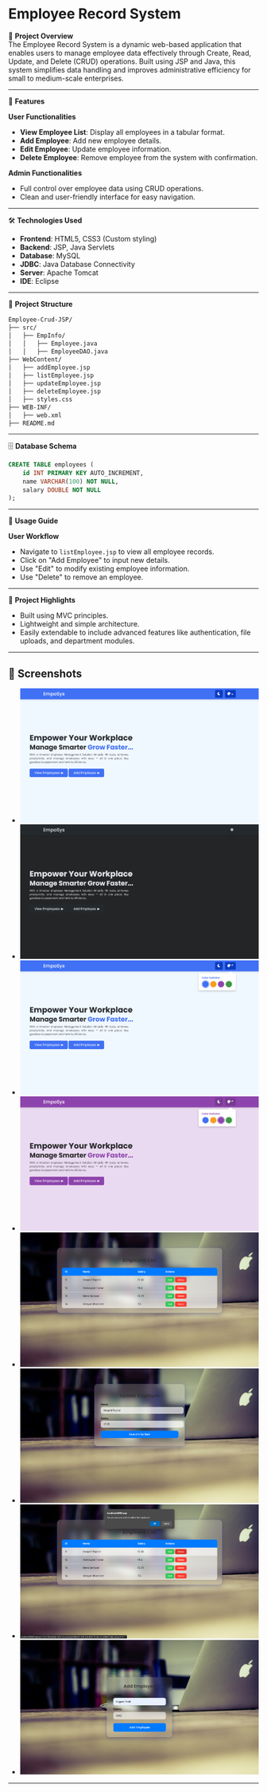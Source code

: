 # Employee Record System

📌 **Project Overview**  
The Employee Record System is a dynamic web-based application that enables users to manage employee data effectively through Create, Read, Update, and Delete (CRUD) operations. Built using JSP and Java, this system simplifies data handling and improves administrative efficiency for small to medium-scale enterprises.

---

🚀 **Features**

**User Functionalities**  
- **View Employee List**: Display all employees in a tabular format.  
- **Add Employee**: Add new employee details.  
- **Edit Employee**: Update employee information.  
- **Delete Employee**: Remove employee from the system with confirmation.  

**Admin Functionalities**  
- Full control over employee data using CRUD operations.  
- Clean and user-friendly interface for easy navigation.

---

🛠️ **Technologies Used**

- **Frontend**: HTML5, CSS3 (Custom styling)
- **Backend**: JSP, Java Servlets
- **Database**: MySQL
- **JDBC**: Java Database Connectivity
- **Server**: Apache Tomcat
- **IDE**: Eclipse

---

📁 **Project Structure**

```
Employee-Crud-JSP/
├── src/
│   ├── EmpInfo/
│   │   ├── Employee.java
│   │   ├── EmployeeDAO.java
├── WebContent/
│   ├── addEmployee.jsp
│   ├── listEmployee.jsp
│   ├── updateEmployee.jsp
│   ├── deleteEmployee.jsp
│   ├── styles.css
├── WEB-INF/
│   ├── web.xml
├── README.md
```

---

🗄️ **Database Schema**

```sql
CREATE TABLE employees (
    id INT PRIMARY KEY AUTO_INCREMENT,
    name VARCHAR(100) NOT NULL,
    salary DOUBLE NOT NULL
);
```

---

🎯 **Usage Guide**

**User Workflow**  
- Navigate to `listEmployee.jsp` to view all employee records.  
- Click on "Add Employee" to input new details.  
- Use "Edit" to modify existing employee information.  
- Use "Delete" to remove an employee.

---

📌 **Project Highlights**

- Built using MVC principles.
- Lightweight and simple architecture.
- Easily extendable to include advanced features like authentication, file uploads, and department modules.

---

## 📸 Screenshots


- <img src = "output screenshots/1.png" alt = "1 image">
- <img src = "output screenshots/2.png" alt = "2 image">
- <img src = "output screenshots/3.png" alt = "3 image">
- <img src = "output screenshots/4.png" alt = "4 image">
- <img src = "output screenshots/5.png" alt = "5 image">
- <img src = "output screenshots/6.png" alt = "6 image">
- <img src = "output screenshots/7.png" alt = "7 image">
- <img src = "output screenshots/8.png" alt = "8 image">

---

